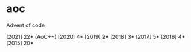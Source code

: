# aoc
Advent of code 

[2021] 22* (AoC++)
[2020]  4*
[2019]  2*
[2018]  3*
[2017]  5*
[2016]  4*
[2015] 20*
